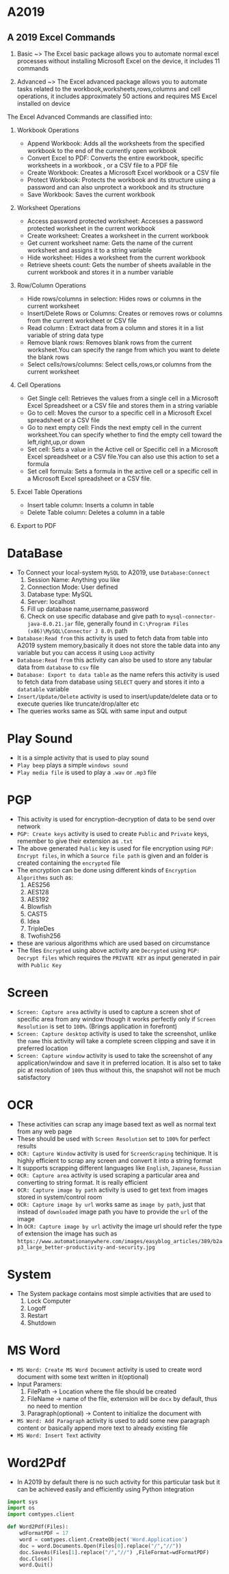 # A2019

## A 2019 Excel Commands
1. Basic ~> The Excel basic package allows you to automate normal excel processes without installing Microsoft Excel on the device, it includes 11 commands

2. Advanced ~> The Excel advanced package allows you to automate tasks related to the workbook,worksheets,rows,columns and cell operations, it includes approximately 50 actions and requires MS Excel installed on device

The Excel Advanced Commands are classified into:
1. Workbook Operations
    * Append Workbook: Adds all the worksheets from the specified workbook to the end of the currently open workbook
    * Convert Excel to PDF: Converts the entire eworkbook, specific worksheets in a workbook , or a CSV file to a PDF file
    * Create Workbook: Creates a Microsoft Excel workbook or a CSV file
    * Protect Workbook: Protects the workbook and its structure using a password and can also unprotect a workbook and its structure
    * Save Workbook: Saves the current workbook

2. Worksheet Operations
    * Access password protected worksheet: Accesses a password protected worksheet in the current workbook
    * Create worksheet: Creates a worksheet in the current workbook
    * Get current worksheet name: Gets the name of the current worksheet and assigns it to a string variable
    * Hide worksheet: Hides a worksheet from the current workbook
    * Retrieve sheets count: Gets the number of sheets available in the current workbook and stores it in a number variable

3. Row/Column Operations
    * Hide rows/columns in selection: Hides rows or columns in the current worksheet
    * Insert/Delete Rows or Columns: Creates or removes rows or columns from the current worksheet or CSV file
    * Read column : Extract data from a column and stores it in a list variable of string data type
    * Remove blank rows: Removes blank rows from the current worksheet.You can specify the range from which you want to delete the blank rows
    * Select cells/rows/columns: Select cells,rows,or columns from the current worksheet

4. Cell Operations
    * Get Single cell: Retrieves the values from a single cell in a Microsoft Excel Spreadsheet or a CSV file and stores them in a string variable
    * Go to cell: Moves the cursor to a specific cell in a Microsoft Excel spreadsheet or a CSV file
    * Go to next empty cell: Finds the next empty cell in the current worksheet.You can specify whether to find the empty cell toward the left,right,up,or down
    * Set cell: Sets a value in the Active cell or Specific cell in a Microsoft Excel spreadsheet or a CSV file.You can also use this action to set a formula
    * Set cell formula: Sets a formula in the active cell or a specific cell in a Microsoft Excel spreadsheet or a CSV file.

5. Excel Table Operations
    * Insert table column: Inserts a column in table
    * Delete Table column: Deletes a column in a table
    
6. Export to PDF

# DataBase
* To Connect your local-system ```MySQL``` to A2019, use ```Database:Connect```
    1. Session Name: Anything you like
    2. Connection Mode: User defined
    3. Database type: MySQL
    4. Server: localhost
    5. Fill up database name,username,password
    6. Check on use specific database and give path to ```mysql-connector-java-8.0.21.jar``` file, generally found in ```C:\Program Files (x86)\MySQL\Connector J 8.0\``` path
* ```Database:Read from``` this activity is used to fetch data from table into A2019 system memory,basically it does not store the table data into any variable but you can access it using ```Loop``` activity
* ```Database:Read from``` this activity can also be used to store any tabular data from ```database``` to ```csv``` file
* ```Database: Export to data table``` as the name refers this activity is used to fetch data from database using ```SELECT``` query and stores it into a ```datatable``` variable
* ```Insert/Update/Delete``` activity is used to insert/update/delete data or to execute queries like truncate/drop/alter etc
* The queries works same as SQL with same input and output

# Play Sound
* It is a simple activity that is used to play sound
* ```Play beep``` plays a simple ```windows sound```
* ```Play media file``` is used to play a ```.wav``` or ```.mp3``` file

# PGP
* This activity is used for encryption-decryption of data to be send over network
* ```PGP: Create keys``` activity is used to create ```Public``` and ```Private``` keys, remember to give their extension as ```.txt```
* The above generated ```Public``` key is used for file encryption using ```PGP: Encrypt files```, in which a ```Source file path``` is given and an folder is created containing the ```encrypted``` file
* The encryption can be done using different kinds of ```Encryption Algorithms``` such as:
    1. AES256
    2. AES128
    3. AES192
    4. Blowfish
    5. CAST5
    6. Idea
    7. TripleDes
    8. Twofish256
* these are various algorithms which are used based on circumstance
* The files ```Encrypted``` using above activity are ```Decrypted``` using ```PGP: Decrypt files``` which requires the ```PRIVATE KEY``` as input generated in pair with ```Public Key```


# Screen
* ```Screen: Capture area``` activity is used to capture a screen shot of specific area from any window though it works perfectly only if ```Screen Resolution``` is set to ```100%```. (Brings application in forefront)
* ```Screen: Capture desktop``` activity is used to take the screenshot, unlike the ```name``` this activity will take a complete screen clipping and save it in preferred location
* ```Screen: Capture window``` activity is used to take the screenshot of any application/window and save it in preferred location. It is also set to take pic at resolution of ```100%``` thus without this, the snapshot will not be much satisfactory


# OCR
* These activities can scrap any image based text as well as normal text from any web page
* These should be used with ```Screen Resolution``` set to ```100%``` for perfect results
* ```OCR: Capture Window``` activity is used for ```ScreenScraping``` techinique. It is highly efficient to scrap any screen and convert it into a string format
* It supports scrapping different languages like ```English```, ```Japanese```, ```Russian```
* ```OCR: Capture area``` activity is used scraping a particular area and converting to string format. It is really efficient
* ```OCR: Capture image by path``` activity is used to get text from images stored in system/control room
* ```OCR: Capture image by url``` works same as ```image by path```, just that instead of ```downloaded``` image path you have to provide the ```url``` of the image
* In ```OCR: Capture image by url``` activity the image url should refer the type of extension the image has such as ```https://www.automationanywhere.com/images/easyblog_articles/389/b2ap3_large_better-productivity-and-security.jpg```


# System
* The System package contains most simple activities that are used to 
    1. Lock Computer
    2. Logoff
    3. Restart
    4. Shutdown


# MS Word
* ```MS Word: Create MS Word Document``` activity is used to create word document with some text written in it(optional)
* Input Paramers:
    1. FilePath -> Location where the file should be created
    2. FileName -> name of the file, extension will be ```docx``` by default, thus no need to mention
    3. Paragraph(optional) -> Content to initialize the document with
* ```MS Word: Add Paragraph``` activity is used to add some new paragraph content or basically append more text to already existing file
* ```MS Word: Insert Text``` activity


# Word2Pdf
* In A2019 by default there is no such activity for this particular task but it can be achieved easily and efficiently using Python integration
```py
import sys
import os
import comtypes.client

def Word2Pdf(Files):
    wdFormatPDF = 17
    word = comtypes.client.CreateObject('Word.Application')
    doc = word.Documents.Open(Files[0].replace("/","//"))
    doc.SaveAs(Files[1].replace("/","//") ,FileFormat=wdFormatPDF)
    doc.Close()
    word.Quit()
```